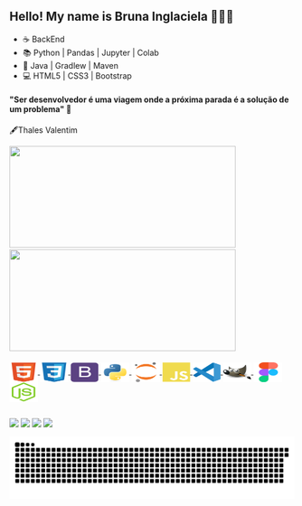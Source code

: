 ## Hello! My name is Bruna Inglaciela 🙅🏽‍♀️

- ☕ BackEnd
- 📚 Python | Pandas | Jupyter | Colab
- 🧠 Java | Gradlew | Maven
- 💻 HTML5 | CSS3 | Bootstrap


#### "Ser desenvolvedor é uma viagem onde a próxima parada é a solução de um problema" 🧠

🖋Thales Valentim


<div>
  <a href="https://github.com/Inglaciela">
  <img height="180em" width="400" src="https://github-readme-stats.vercel.app/api?username=Inglaciela&show_icons=true&theme=dracula&include_all_commits=true&count_private=true"/>
  <img height="180em" width="400" src="https://github-readme-stats.vercel.app/api/top-langs/?username=Inglaciela&layout=compact&langs_count=7&theme=dracula"/>
</div>
  <div style="display: inline_block"><br>
  <img align="center" height="35" width="50" src="https://raw.githubusercontent.com/devicons/devicon/master/icons/html5/html5-original.svg">
  <img align="center" height="35" width="50" src="https://raw.githubusercontent.com/devicons/devicon/master/icons/css3/css3-original.svg">
  <img align="center" height="35" width="50" src="https://raw.githubusercontent.com/devicons/devicon/master/icons/bootstrap/bootstrap-plain.svg">
  <img align="center" height="35" width="50" src="https://raw.githubusercontent.com/devicons/devicon/master/icons/python/python-original.svg">
  <img align="center" height="35" width="50" src="https://raw.githubusercontent.com/devicons/devicon/master/icons/jupyter/jupyter-original.svg">
  <img align="center" height="35" width="50" src="https://raw.githubusercontent.com/devicons/devicon/master/icons/javascript/javascript-plain.svg">
  <img align="center" height="35" width="50" src="https://raw.githubusercontent.com/devicons/devicon/master/icons/vscode/vscode-original.svg">  
  <img align="center" height="35" width="50" src="https://raw.githubusercontent.com/devicons/devicon/master/icons/gimp/gimp-original.svg">
  <img align="center" height="35" width="50" src="https://raw.githubusercontent.com/devicons/devicon/master/icons/figma/figma-original.svg">
   <img align="center" height="35" width="50" src="https://raw.githubusercontent.com/devicons/devicon/master/icons/nodejs/nodejs-original.svg">
</div>
  
  ##
<div>
  <a href="https://www.linkedin.com/in/brunainglaciela/" target="_blank"><img src="https://img.shields.io/badge/-brunainglaciela-%230077B5?style=for-the-badge&logo=linkedin&logoColor=black" target="_blank"></a>
  <a href="https://www.instagram.com/brunainglaciela/" target="_blank"><img src="https://img.shields.io/badge/-BrunaInglaciela-%23E4405F?style=for-the-badge&logo=instagram&logoColor=black" target="_blank"></a>
  <a href="https://www.youtube.com/channel/UCEF5LzRSR0csWZv3HrZ5R0g" target="_blank"><img src="https://img.shields.io/badge/DeveloperNav-FF0000?style=for-the-badge&logo=youtube&logoColor=black" target="_blank"></a>
  <a href="https://twitter.com/InglacielaBruna" target="_blank"><img src="https://img.shields.io/badge/InglacielaBruna-%230077B5?style=for-the-badge&logo=twitter&logoColor=black" target="_blank"></a>
  
 
  ![Snake animation](https://github.com/Inglaciela/Inglaciela/blob/output/github-contribution-grid-snake.svg) 
  </div>  





